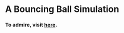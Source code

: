 A Bouncing Ball Simulation
==========================

### To admire, visit [here](https://joeiddon.github.io/balls/).
